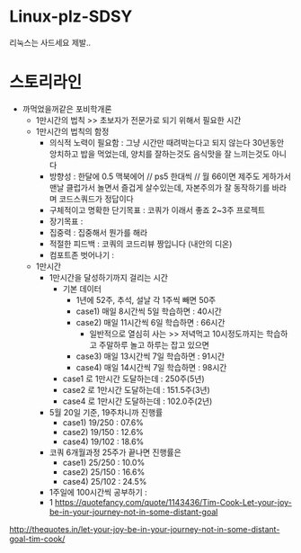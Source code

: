 # Linux-plz-SDSY
리눅스는 사드세요 제발..

# 스토리라인

- 까먹었을꺼같은 포비학개론
  - 1만시간의 법칙 >> 초보자가 전문가로 되기 위해서 필요한 시간
  - 1만시간의 법칙의 함정
    - 의식적 노력이 필요함 : 그냥 시간만 때려박는다고 되지 않는다 30년동안 앙치하고 밥을 먹었는데, 양치를 잘하는것도 음식맛을 잘 느끼는것도 아니다
    - 방향성 : 한달에 0.5 맥북에어 // ps5 한대씩 // 월 66이면 제주도 게하가서 맨날 클럽가서 놀면서 즐겁게 살수있는데, 자본주의가 잘 동작하기를 바라며 코드스쿼드가 정답이다
    - 구체적이고 명확한 단기목표 : 코쿼가 이래서 좋죠 2~3주 프로젝트
    - 장기목표 : 
    - 집중력 : 집중해서 뭔가를 해라
    - 적절한 피드백 : 코쿼의 코드리뷰 짱입니다 (내안의 디온)
    - 컴포트존 벗어나기 : 
  - 1만시간
    - 1만시간을 달성하기까지 걸리는 시간
      - 기본 데이터 
        - 1년에 52주, 추석, 설날 각 1주씩 빼면 50주
        - case1) 매일 8시간씩 5일 학습하면 : 40시간
        - case2) 매일 11시간씩 6일 학습하면 : 66시간 
          - 일반적으로 열심히 사는 >> 저녁먹고 10시정도까지는 학습하고 주말하루 놀고 하루는 잡고 있으면
        - case3) 매일 13시간씩 7일 학습하면 : 91시간 
        - case4) 매일 14시간씩 7일 학습하면 : 98시간
      - case1 로 1만시간 도달하는데 : 250주(5년)
      - case2 로 1만시간 도달하는데 : 151.5주(3년)
      - case4 로 1만시간 도달하는데 : 102.0주(2년)
    - 5월 20일 기준, 19주차니까 진행률
      - case1) 19/250 : 07.6%
      - case2) 19/150 : 12.6%
      - case4) 19/102 : 18.6%
    - 코쿼 6개월과정 25주가 끝나면 진행률은
      - case1) 25/250 : 10.0%
      - case2) 25/150 : 16.6%
      - case4) 25/102 : 24.5%
    - 1주일에 100시간씩 공부하기 : 
    - 1
https://quotefancy.com/quote/1143436/Tim-Cook-Let-your-joy-be-in-your-journey-not-in-some-distant-goal

http://thequotes.in/let-your-joy-be-in-your-journey-not-in-some-distant-goal-tim-cook/
